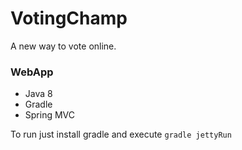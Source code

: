 <h1> VotingChamp </h1>

A new way to vote online.

<h3> WebApp </h3>

* Java 8
* Gradle 
* Spring MVC

To run just install gradle and execute ``` gradle jettyRun ``` 
